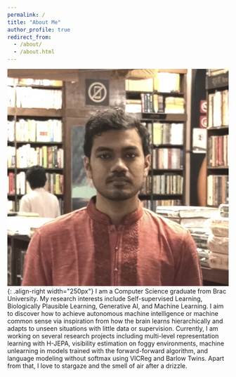```yaml
---
permalink: /
title: "About Me"
author_profile: true
redirect_from: 
  - /about/
  - /about.html
---
```

![illustration](/images/profile.png){: .align-right width="250px"}
I am a Computer Science graduate from Brac University. My research interests include Self-supervised Learning, Biologically Plausible Learning, Generative AI, and Machine Learning. I aim to discover how to achieve autonomous machine intelligence or machine common sense via inspiration from how the brain learns hierarchically and adapts to unseen situations with little data or supervision. Currently, I am working on several research projects including multi-level representation learning with H-JEPA, visibility estimation on foggy environments, machine unlearning in models trained with the forward-forward algorithm, and language modeling without softmax using VICReg and Barlow Twins. Apart from that, I love to stargaze and the smell of air after a drizzle. 

